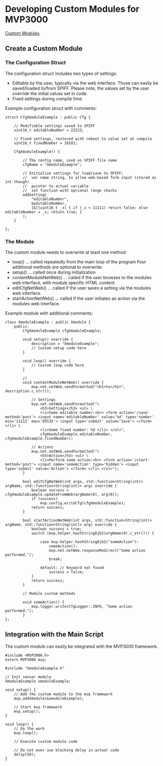# Developing Custom Modules for MVP3000

[Custom Modules](/examples/custom_module/).

## Create a Custom Module

### The Configuration Struct

The configuration struct includes two types of settings:
 *  Editable by the user, typically via the web interface. Those can easily be saved/loaded to/from SPIFF. Please note, the values set by the user override the initial values set in code.
 *  Fixed settings during compile time.

Example configuration struct with comments:

    struct CfgXmoduleExample : public Cfg {

        // Modifiable settings saved to SPIFF
        uint16_t editableNumber = 22222;

        // Fixed settings, restored with reboot to value set at compile  
        uint16_t fixedNumber = 10101;

        CfgXmoduleExample() {

            // The config name, used as SPIFF file name
            cfgName = "XmoduleExample";

            // Initialize settings for load/save to SPIFF:
            //  var name string, to allow web-based form input (stored as int though)
            //  pointer to actual variable
            //  set function with optional range checks
            addSetting(
                "editableNumber",
                &editableNumber,
                [&](uint16_t _x) { if (_x < 11111) return false; else editableNumber = _x; return true; }
            );
        }

    };

### The Module

The custom module needs to overwrite at least one method:
 *  loop() ... called repeatedly from the main loop of the program
Four additional methods are optional to overwrite:
 *  setup() ... called once during initialization
 *  contentModuleNetWeb() ... called if the user browses to the modules web interface, with module specific HTML content.
 *  editCfgNetWeb() ... called if the user saves a setting via the modules web interface.
 *  startActionNetWeb() ... called if the user initiates an action via the modules web interface.

Example module with additional comments:

    class XmoduleExample : public Xmodule {
        public:
            CfgXmoduleExample cfgXmoduleExample;

            void setup() override {
                description = "XmoduleExample";
                // Custom setup code here
            }

            void loop() override {
                // Custom loop code here
            }

            // 
            void contentModuleNetWeb() override {
                mvp.net.netWeb.sendFormatted("<h1>%s</h1>", description.c_str());

                // Settings
                mvp.net.netWeb.sendFormatted("\
                    <h3>Settings</h3> <ul> \
                    <li>Some editable number:<br> <form action='/save' method='post'> <input name='editableNumber' value='%d' type='number' min='11112' max='65535'> <input type='submit' value='Save'> </form> </li> \
                    <li>Some fixed number: %d </li> </ul>",
                    cfgXmoduleExample.editableNumber, cfgXmoduleExample.fixedNumber);

                // Actions
                mvp.net.netWeb.sendFormatted("\
                    <h3>Action</h3> <ul> \
                    <li>Perform some action:<br> <form action='/start' method='post'> <input name='someAction' type='hidden'> <input type='submit' value='Action'> </form> </li> </ul>");
            }

            bool editCfgNetWeb(int args, std::function<String(int)> argName, std::function<String(int)> arg) override {
                boolean success = cfgXmoduleExample.updateFromWeb(argName(0), arg(0));
                if (success)
                    mvp.config.writeCfg(cfgXmoduleExample);
                return success;
            }

            bool startActionNetWeb(int args, std::function<String(int)> argName, std::function<String(int)> arg) override {
                boolean success = true;
                switch (mvp.helper.hashStringDjb2(argName(0).c_str())) {

                    case mvp.helper.hashStringDjb2("someAction"):
                        someAction();
                        mvp.net.netWeb.responseRedirect("Some action performed.");
                        break;

                    default: // Keyword not found
                        success = false;
                }
                return success;
            }

            // Module custom methods

            void someAction() {
                mvp.logger.write(CfgLogger::INFO, "Some action performed.");
            }
    };


## Integration with the Main Script

The custom module can easily be integrated with the MVP3000 framework.

    #include <MVP3000.h>
    extern MVP3000 mvp;

    #include "XmoduleExample.h"

    // Init sensor module
    XmoduleExample xmoduleExample;

    void setup() {
        // Add the custom module to the mvp framework
        mvp.addXmodule(&xmoduleExample);

        // Start mvp framework
        mvp.setup();
    }

    void loop() {
        // Do the work
        mvp.loop();

        // Execute custom module code

        // Do not ever use blocking delay in actual code
        delay(50);
    }
